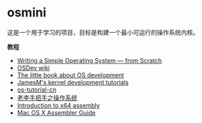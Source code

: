 # osmini

这是一个用于学习的项目，目标是构建一个最小可运行的操作系统内核。

**教程**
- [Writing a Simple Operating System — from Scratch](http://www.cs.bham.ac.uk/~exr/lectures/opsys/10_11/lectures/os-dev.pdf)
- [OSDev wiki](https://wiki.osdev.org/Main_Page)
- [The little book about OS development](https://littleosbook.github.io/)
- [JamesM's kernel development tutorials](https://web.archive.org/web/20160412174753/http://www.jamesmolloy.co.uk/tutorial_html/index.html)
- [os-tutorial-cn](https://github.com/ruiers/os-tutorial-cn)
- [老李手把手之操作系统](https://www.cnblogs.com/oolo/p/13452614.html)
- [Introduction to x64 assembly](https://www.intel.com/content/dam/develop/external/us/en/documents/introduction-to-x64-assembly-181178.pdf)
- [Mac OS X Assembler Guide](http://personal.denison.edu/~bressoud/cs281-s07/Assembler.pdf)
